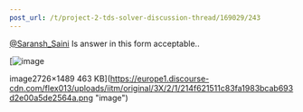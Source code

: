```yaml
---
post_url: /t/project-2-tds-solver-discussion-thread/169029/243
---
```

[@Saransh\_Saini](/u/saransh_saini) Is answer in this form acceptable..  

[![image](https://europe1.discourse-cdn.com/flex013/uploads/iitm/optimized/3X/2/1/214f621511c83fa1983bcab693d2e00a5de2564a_2_690x376.png)

image2726×1489 463 KB](https://europe1.discourse-cdn.com/flex013/uploads/iitm/original/3X/2/1/214f621511c83fa1983bcab693d2e00a5de2564a.png "image")